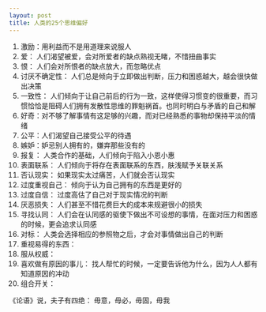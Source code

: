 ```yaml
---
layout: post
title: 人类的25个思维偏好
---
```

1. 激励：用利益而不是用道理来说服人  
2. 爱： 人们渴望被爱，会对所爱者的缺点熟视无睹，不惜扭曲事实  
3. 恨： 人们会对所恨者的缺点放大，而忽略优点  
4. 讨厌不确定性： 人们总是倾向于立即做出判断，压力和困惑越大，越会很快做出决策  
5. 一致性： 人们倾向于让自己前后的行为一致，这样使得习惯变的很重要，而习惯恰恰是阻碍人们拥有发散性思维的罪魁祸首。也同时明白与矛盾的自己和解  
6. 好奇：对不够了解事情有这足够的兴趣，而对已经熟悉的事物却保持平淡的情绪  
7. 公平：人们渴望自己接受公平的待遇  
8. 嫉妒：妒忌别人拥有的，嫌弃那些没有的  
9. 报复： 人类合作的基础，人们倾向于陷入小恩小惠  
10. 表面联系： 人们倾向于将存在表面联系的东西，肤浅赋予关联关系  
11. 否认现实： 如果现实太过痛苦，人们就会否认现实  
12. 过度重视自己： 倾向于认为自己拥有的东西是更好的  
13. 过度自信： 过度高估了自己对于现实情况的判断  
14. 厌恶损失： 人们甚至不惜花费巨大的成本来规避很小的损失  
15. 寻找认同： 人们会在认同感的驱使下做出不可设想的事情，在面对压力和困惑的时候，更会追求认同感  
16. 对标： 人类会选择相应的参照物之后，才会对事情做出自己的判断  
17. 重视易得的东西：  
18. 服从权威：  
19. 喜欢做有原因的事儿： 找人帮忙的时候，一定要告诉他为什么，因为人人都有知道原因的冲动  
20. 组合开关：

《论语》说，夫子有四绝： 毋意，毋必，毋固，毋我
